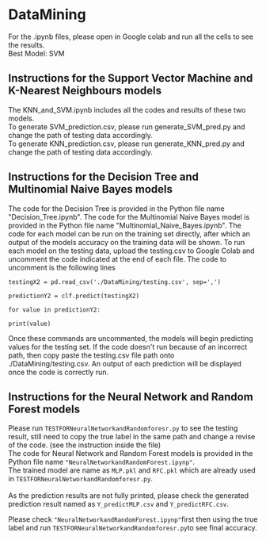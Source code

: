 # DataMining    
For the .ipynb files, please open in Google colab and run all the cells to see the results.     
Best Model: SVM      

## Instructions for the Support Vector Machine and K-Nearest Neighbours models      
The KNN_and_SVM.ipynb includes all the codes and results of these two models.     
To generate SVM_prediction.csv, please run generate_SVM_pred.py and change the path of testing data accordingly.    
To generate KNN_prediction.csv, please run generate_KNN_pred.py and change the path of testing data accordingly.    

## Instructions for the Decision Tree and Multinomial Naive Bayes models
The code for the Decision Tree is provided in the Python file name "Decision_Tree.ipynb".
The code for the Multinomial Naive Bayes model is provided in the Python file name "Multinomial_Naive_Bayes.ipynb".
The code for each model can be run on the training set directly, after which an output of the models accuracy on the training data will be shown. To run each model on the testing data, upload the testing.csv to Google Colab and uncomment the code indicated at the end of each file. The code to uncomment is the following lines

`testingX2 = pd.read_csv('./DataMining/testing.csv', sep=',')`

`predictionY2 = clf.predict(testingX2)`

`for value in predictionY2:`

`print(value)`

Once these commands are uncommented, the models will begin predicting values for the testing set. If the code doesn't run because of an incorrect path, then copy paste the testing.csv file path onto ./DataMining/testing.csv. An output of each prediction will be displayed once the code is correctly run.

## Instructions for the Neural Network and Random Forest models
 Please run `TESTFORNeuralNetworkandRandomforesr.py` to see the testing result,  still need to copy the true label in the same path and change a revise of the code. (see the instruction inside the file)<br>
 The code for  Neural Network and Random Forest models is provided in the Python file name `"NeuralNetworkandRandomForest.ipynp"`.<br>
 The trained model are name as `MLP.pkl` and `RFC.pkl` which are already used in `TESTFORNeuralNetworkandRandomforesr.py`.<br><br>
 As the prediction results are not fully printed, please check the generated prediction result  named as `Y_predictMLP.csv` and `Y_predictRFC.csv`.
 <br>
 
 Please check `"NeuralNetworkandRandomForest.ipynp"`first then using the true label and run `TESTFORNeuralNetworkandRandomforesr.py`to see final accuracy.
 <br><br>

